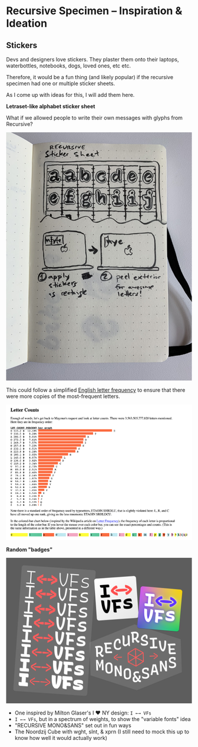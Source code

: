 # Recursive Specimen – Inspiration & Ideation

## Stickers

Devs and designers love stickers. They plaster them onto their laptops, waterbottles, notebooks, dogs, loved ones, etc etc.

Therefore, it would be a fun thing (and likely popular) if the recursive specimen had one or multiple sticker sheets.

As I come up with ideas for this, I will add them here.

**Letraset-like alphabet sticker sheet**

What if we allowed people to write their own messages with glyphs from Recursive?

![sketch of alphabet sticker idea](assets/IMG_0410.jpg)

This could follow a simplified [English letter frequency](https://norvig.com/mayzner.html) to ensure that there were more copies of the most-frequent letters.

![](assets/2019-05-10-16-45-31.png)

**Random "badges"**

![](assets/2019-05-10-17-31-25.png)

- One inspired by Milton Glaser's I ♥ NY design: `I ←→ VFs`
- `I ←→ VFs`, but in a spectrum of weights, to show the "variable fonts" idea
- "RECURSIVE MONO&SANS" set out in fun ways
- The Noordzij Cube with wght, slnt, & xprn (I still need to mock this up to know how well it would actually work)
